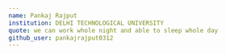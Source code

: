 ```yaml
---
name: Pankaj Rajput
institution: DELHI TECHNOLOGICAL UNIVERSITY 
quote: we can work whole night and able to sleep whole day
github_user: pankajrajput0312
---
```

